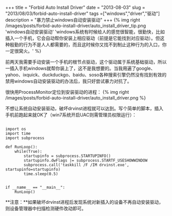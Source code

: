 +++
title = "Forbid Auto Install Driver"
date = "2013-08-03"
slug = "2013/08/03/forbid-auto-install-driver"
tags =["windows","driver","驱动"]
description = "暴力禁止windows自动安装驱动"
+++
{% img right /images/posts/forbid-auto-install-driver/auto_install_driver_tip.png 'windows自动安装驱动' 'windows系统有时候给人的感觉很智能，很勤快，比如插入一个手机，它会自动帮你安装上相应驱动（前提是它能找到对应驱动）。但这种殷勤的行为不是人人都需要的，而且这时候你又找不到制止这种行为的入口，你一定很窝火。' %}


前两天我需要手动安装一个手机的根节点驱动，这个驱动属于系统基础驱动，所以一插入手机windows就帮你装上了，这不是我想要的。当我用遍了google、yahoo、ixquick、duckduckgo、baidu、soso各种搜索引擎仍然没有找到有效的禁用windows自动安装驱动的办法后，我只好尝试暴力对抗了。

很快用ProcessMonitor定位到安装驱动的进程：
{% img right /images/posts/forbid-auto-install-driver/auto_install_driver.png %}


不想让系统自动安装驱动，破坏drvinst进程就可以达到。写个简单的脚本，插入手机前跑起来就OK了（win7系统开启UAC则需管理员权限运行）：
<pre><code>
import os
import time
import subprocess

def RunLoop():
    while(True):
        startupinfo = subprocess.STARTUPINFO()
        startupinfo.dwFlags |= subprocess.STARTF_USESHOWWINDOW
        subprocess.call('taskkill /F /IM drvinst.exe', startupinfo=startupinfo)
        time.sleep(0.5)


if __name__ == "__main__":
    RunLoop()
</code></pre>
**注意：**如果破坏drvinst进程后发现系统对新插入的设备不再自动安装驱动，则设备管理器中扫描检测硬件改动即可。

